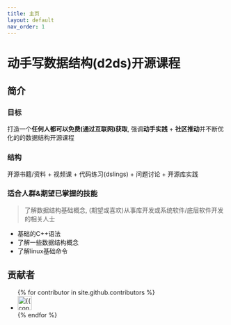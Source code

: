 ```yaml
---
title: 主页
layout: default
nav_order: 1
---
```


# 动手写数据结构(d2ds)开源课程

## 简介

### 目标
打造一个**任何人都可以免费(通过互联网)获取**, 强调**动手实践** + **社区推动**并不断优化的的数据结构开源课程

### 结构
开源书籍/资料 + 视频课 + 代码练习(dslings) + 问题讨论 + 开源库实践

### 适合人群&期望已掌握的技能
> 了解数据结构基础概念, (期望或喜欢)从事库开发或系统软件/底层软件开发的相关人士

- 基础的C++语法
- 了解一些数据结构概念
- 了解linux基础命令

## 贡献者

<ul class="list-style-none">
{% for contributor in site.github.contributors %}
  <li class="d-inline-block mr-1">
     <a href="{{ contributor.html_url }}"><img src="{{ contributor.avatar_url }}" width="32" height="32" alt="{{ contributor.login }}"></a>
  </li>
{% endfor %}
</ul>